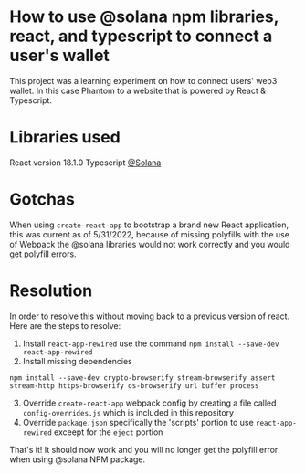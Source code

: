 # How to use @solana npm libraries, react, and typescript to connect a user's wallet

This project was a learning experiment on how to connect users' web3 wallet. In this case Phantom to a website that is powered by React & Typescript.

# Libraries used

React version 18.1.0
Typescript
[@Solana](https://solana-labs.github.io/solana-web3.js/)

# Gotchas

When using `create-react-app` to bootstrap a brand new React application, this was current as of 5/31/2022, because of missing polyfills with the use of Webpack the @solana libraries would not work correctly and you would get polyfill errors.

# Resolution 

In order to resolve this without moving back to a previous version of react. Here are the steps to resolve:

1. Install `react-app-rewired` use the command `npm install --save-dev react-app-rewired`
2. Install missing dependencies
```
npm install --save-dev crypto-browserify stream-browserify assert stream-http https-browserify os-browserify url buffer process
```
3. Override `create-react-app` webpack config by creating a file called `config-overrides.js` which is included in this repository
4. Override `package.json` specifically the 'scripts' portion to use `react-app-rewired` exceept for the `eject` portion

That's it! It should now work and you will no longer get the polyfill error when using @solana NPM package.

